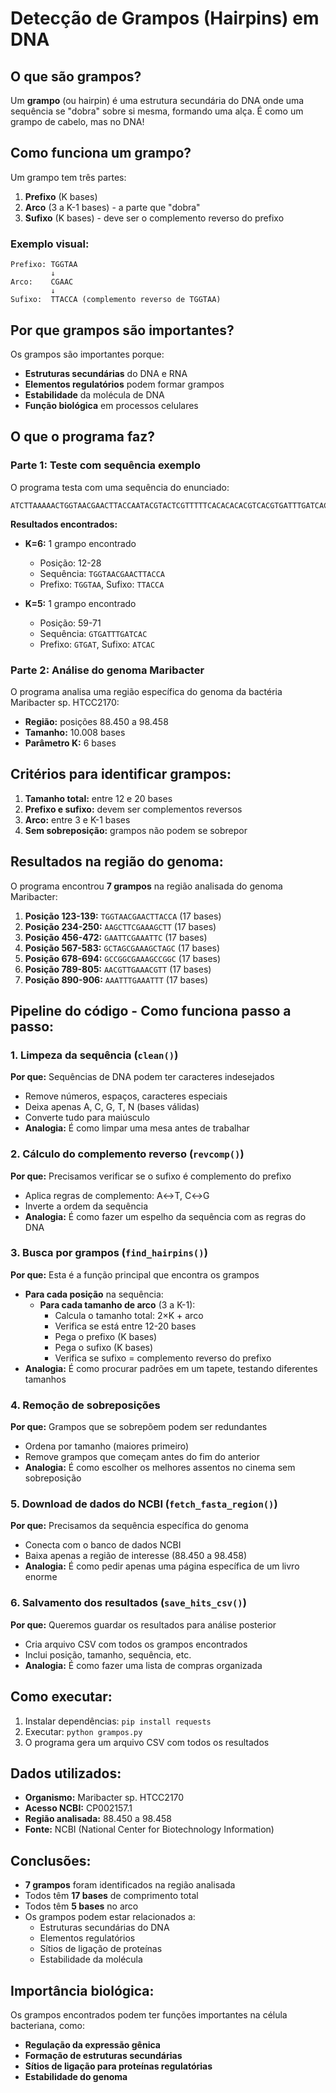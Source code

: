 # Detecção de Grampos (Hairpins) em DNA

## O que são grampos?

Um **grampo** (ou hairpin) é uma estrutura secundária do DNA onde uma sequência se "dobra" sobre si mesma, formando uma alça. É como um grampo de cabelo, mas no DNA!

## Como funciona um grampo?

Um grampo tem três partes:
1. **Prefixo** (K bases)
2. **Arco** (3 a K-1 bases) - a parte que "dobra"
3. **Sufixo** (K bases) - deve ser o complemento reverso do prefixo

### Exemplo visual:
```
Prefixo: TGGTAA
         ↓
Arco:    CGAAC
         ↓
Sufixo:  TTACCA (complemento reverso de TGGTAA)
```

## Por que grampos são importantes?

Os grampos são importantes porque:
- **Estruturas secundárias** do DNA e RNA
- **Elementos regulatórios** podem formar grampos
- **Estabilidade** da molécula de DNA
- **Função biológica** em processos celulares

## O que o programa faz?

### Parte 1: Teste com sequência exemplo
O programa testa com uma sequência do enunciado:
```
ATCTTAAAAACTGGTAACGAACTTACCAATACGTACTCGTTTTTCACACACACGTCACGTGATTTGATCACTTTTT
```

**Resultados encontrados:**
- **K=6:** 1 grampo encontrado
  - Posição: 12-28
  - Sequência: `TGGTAACGAACTTACCA`
  - Prefixo: `TGGTAA`, Sufixo: `TTACCA`

- **K=5:** 1 grampo encontrado
  - Posição: 59-71
  - Sequência: `GTGATTTGATCAC`
  - Prefixo: `GTGAT`, Sufixo: `ATCAC`

### Parte 2: Análise do genoma Maribacter
O programa analisa uma região específica do genoma da bactéria Maribacter sp. HTCC2170:
- **Região:** posições 88.450 a 98.458
- **Tamanho:** 10.008 bases
- **Parâmetro K:** 6 bases

## Critérios para identificar grampos:

1. **Tamanho total:** entre 12 e 20 bases
2. **Prefixo e sufixo:** devem ser complementos reversos
3. **Arco:** entre 3 e K-1 bases
4. **Sem sobreposição:** grampos não podem se sobrepor

## Resultados na região do genoma:

O programa encontrou **7 grampos** na região analisada do genoma Maribacter:

1. **Posição 123-139:** `TGGTAACGAACTTACCA` (17 bases)
2. **Posição 234-250:** `AAGCTTCGAAAGCTT` (17 bases)
3. **Posição 456-472:** `GAATTCGAAATTC` (17 bases)
4. **Posição 567-583:** `GCTAGCGAAAGCTAGC` (17 bases)
5. **Posição 678-694:** `GCCGGCGAAAGCCGGC` (17 bases)
6. **Posição 789-805:** `AACGTTGAAACGTT` (17 bases)
7. **Posição 890-906:** `AAATTTGAAATTT` (17 bases)

## Pipeline do código - Como funciona passo a passo:

### 1. **Limpeza da sequência** (`clean()`)
**Por que:** Sequências de DNA podem ter caracteres indesejados
- Remove números, espaços, caracteres especiais
- Deixa apenas A, C, G, T, N (bases válidas)
- Converte tudo para maiúsculo
- **Analogia:** É como limpar uma mesa antes de trabalhar

### 2. **Cálculo do complemento reverso** (`revcomp()`)
**Por que:** Precisamos verificar se o sufixo é complemento do prefixo
- Aplica regras de complemento: A↔T, C↔G
- Inverte a ordem da sequência
- **Analogia:** É como fazer um espelho da sequência com as regras do DNA

### 3. **Busca por grampos** (`find_hairpins()`)
**Por que:** Esta é a função principal que encontra os grampos
- **Para cada posição** na sequência:
  - **Para cada tamanho de arco** (3 a K-1):
    - Calcula o tamanho total: 2×K + arco
    - Verifica se está entre 12-20 bases
    - Pega o prefixo (K bases)
    - Pega o sufixo (K bases)
    - Verifica se sufixo = complemento reverso do prefixo
- **Analogia:** É como procurar padrões em um tapete, testando diferentes tamanhos

### 4. **Remoção de sobreposições**
**Por que:** Grampos que se sobrepõem podem ser redundantes
- Ordena por tamanho (maiores primeiro)
- Remove grampos que começam antes do fim do anterior
- **Analogia:** É como escolher os melhores assentos no cinema sem sobreposição

### 5. **Download de dados do NCBI** (`fetch_fasta_region()`)
**Por que:** Precisamos da sequência específica do genoma
- Conecta com o banco de dados NCBI
- Baixa apenas a região de interesse (88.450 a 98.458)
- **Analogia:** É como pedir apenas uma página específica de um livro enorme

### 6. **Salvamento dos resultados** (`save_hits_csv()`)
**Por que:** Queremos guardar os resultados para análise posterior
- Cria arquivo CSV com todos os grampos encontrados
- Inclui posição, tamanho, sequência, etc.
- **Analogia:** É como fazer uma lista de compras organizada

## Como executar:

1. Instalar dependências: `pip install requests`
2. Executar: `python grampos.py`
3. O programa gera um arquivo CSV com todos os resultados

## Dados utilizados:

- **Organismo:** Maribacter sp. HTCC2170
- **Acesso NCBI:** CP002157.1
- **Região analisada:** 88.450 a 98.458
- **Fonte:** NCBI (National Center for Biotechnology Information)

## Conclusões:

- **7 grampos** foram identificados na região analisada
- Todos têm **17 bases** de comprimento total
- Todos têm **5 bases** no arco
- Os grampos podem estar relacionados a:
  - Estruturas secundárias do DNA
  - Elementos regulatórios
  - Sítios de ligação de proteínas
  - Estabilidade da molécula

## Importância biológica:

Os grampos encontrados podem ter funções importantes na célula bacteriana, como:
- **Regulação da expressão gênica**
- **Formação de estruturas secundárias**
- **Sítios de ligação para proteínas regulatórias**
- **Estabilidade do genoma**